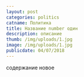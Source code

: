 ```yaml
---
layout: post
categories: politics
catname: Политика
title: Название number один
description: описание
thumb: /img/uploads/1.jpg
image: /img/uploads/1.jpg
publicdate: 04/07/2018
---
```

содержание новое
